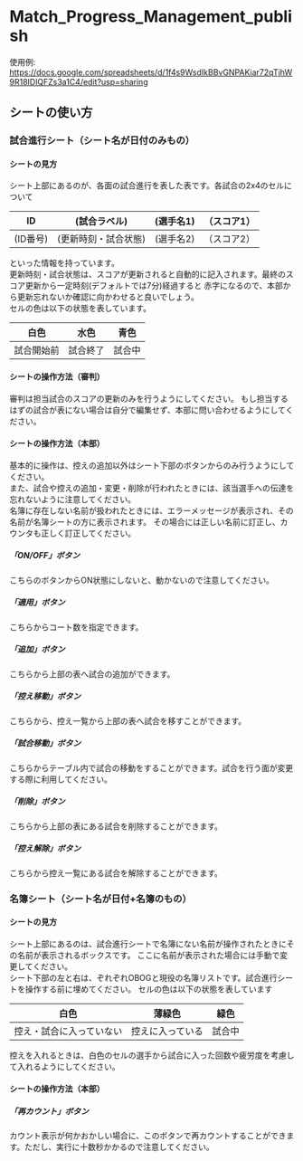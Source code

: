 # Match_Progress_Management_publish
使用例: https://docs.google.com/spreadsheets/d/1f4s9WsdIkBBvGNPAKiar72qTjhW9R18IDlQFZs3a1C4/edit?usp=sharing
## シートの使い方
### 試合進行シート（シート名が日付のみもの）
#### シートの見方
シート上部にあるのが、各面の試合進行を表した表です。各試合の2x4のセルについて<br>

|ID|(試合ラベル)|(選手名1)|（スコア1）|
|-|-|-|-|
|(ID番号)|(更新時刻・試合状態)|(選手名2)|（スコア2）|

といった情報を持っています。<br>
更新時刻・試合状態は、スコアが更新されると自動的に記入されます。最終のスコア更新から一定時刻(デフォルトでは7分)経過すると
赤字になるので、本部から更新忘れないか確認に向かわせると良いでしょう。<br>
セルの色は以下の状態を表しています。

|白色|水色|青色|
|-|-|-|
|試合開始前|試合終了|試合中|

#### シートの操作方法（審判）
審判は担当試合のスコアの更新のみを行うようにしてください。
もし担当するはずの試合が表にない場合は自分で編集せず、本部に問い合わせるようにしてください。

#### シートの操作方法（本部）
基本的に操作は、控えの追加以外はシート下部のボタンからのみ行うようにしてください。<br>
また、試合や控えの追加・変更・削除が行われたときには、該当選手への伝達を忘れないように注意してください。<br>
名簿に存在しない名前が扱われたときには、エラーメッセージが表示され、その名前が名簿シートの方に表示されます。
その場合には正しい名前に訂正し、カウンタも正しく訂正してください。
##### 「ON/OFF」ボタン
こちらのボタンからON状態にしないと、動かないので注意してください。
##### 「適用」ボタン
こちらからコート数を指定できます。
##### 「追加」ボタン
こちらから上部の表へ試合の追加ができます。
##### 「控え移動」ボタン
こちらから、控え一覧から上部の表へ試合を移すことができます。
##### 「試合移動」ボタン
こちらからテーブル内で試合の移動をすることができます。試合を行う面が変更する際に利用してください。
##### 「削除」ボタン
こちらから上部の表にある試合を削除することができます。
##### 「控え解除」ボタン
こちらから控え一覧にある試合を解除することができます。

### 名簿シート（シート名が日付+名簿のもの）
#### シートの見方
シート上部にあるのは、試合進行シートで名簿にない名前が操作されたときにその名前が表示されるボックスです。
ここに名前が表示された場合には手動で変更してください。<br>
シート下部の左と右は、ぞれぞれOBOGと現役の名簿リストです。試合進行シートを操作する前に埋めてください。
セルの色は以下の状態を表しています

|白色|薄緑色|緑色|
|-|-|-|
|控え・試合に入っていない|控えに入っている|試合中|

控えを入れるときは、白色のセルの選手から試合に入った回数や疲労度を考慮して入れるようにしてください。

#### シートの操作方法（本部）
##### 「再カウント」ボタン
カウント表示が何かおかしい場合に、このボタンで再カウントすることができます。ただし、実行に十数秒かかるので注意してください。
